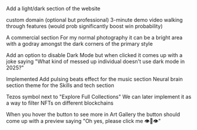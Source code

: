 Add a light/dark section of the website

custom domain (optional but professional)
3-minute demo video walking through features (would prob significantly boost win probability)

A commercial section For my normal photography it can be a bright area with a godray amongst the dark corners of the primary style

Add an option to disable Dark Mode but when clicked it comes up with a joke saying "What kind of messed up individual doesn't use dark mode in 2025?"

Implemented
Add pulsing beats effect for the music section
Neural brain section theme for the Skills and tech section

Tezos symbol next to "Explore Full Collections" We can later implement it as a way to filter NFTs on different blockchains

When you hover the button to see more in Art Gallery the button should come up with a preview saying "Oh yes, please click me 👁️👅👁️"

